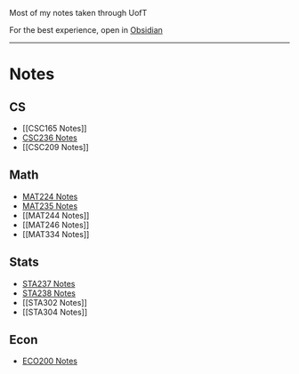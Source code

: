 
Most of my notes taken through UofT

For the best experience, open in [Obsidian](https://obsidian.md/)

---
# Notes
## CS
- [[CSC165 Notes]]
- [CSC236 Notes](Computer%20Science/CSC236%20Notes/CSC236%20Notes.md)
- [[CSC209 Notes]]

## Math
- [MAT224 Notes](Mathematics/MAT224%20Notes/MAT224%20Notes.md)
- [MAT235 Notes](Mathematics/MAT235%20Notes/MAT235%20Notes.md)
- [[MAT244 Notes]]
- [[MAT246 Notes]]
- [[MAT334 Notes]]

## Stats
- [STA237 Notes](Stats/STA237%20Notes/STA237%20Notes.md)
- [STA238 Notes](STA238%20Notes.md)
- [[STA302 Notes]]
- [[STA304 Notes]]

## Econ
- [ECO200 Notes](Economics/ECO200%20Notes/ECO200%20Notes.md)
